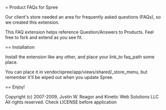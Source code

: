 = Product FAQs for Spree

Our client's store needed an area for frequently asked
questions (FAQs), so we created this extension.

This FAQ extension helps reference Question/Answers to Products. Feel free to fork and
extend as you see fit.

== Installation

Install the extension like any other, and place your link_to faq_path some place.

You can place it in vendor/spree/app/views/shared/_store_menu, but remember it'll
be wiped out when you update Spree.

== Enjoy!

Copyright (c) 2007-2009, Justin W. Reagor and Kinetic Web Solutions LLC
All rights reserved.
Check LICENSE before application